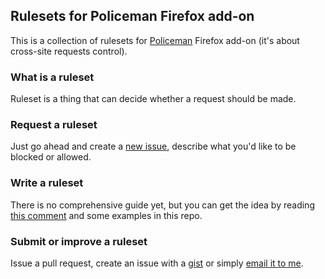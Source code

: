 ## Rulesets for Policeman Firefox add-on

This is a collection of rulesets for [Policeman](https://github.com/futpib/policeman/) Firefox add-on (it's about cross-site requests control).

### What is a ruleset
Ruleset is a thing that can decide whether a request should be made.

### Request a ruleset
Just go ahead and create a [new issue](https://github.com/futpib/policeman-rulesets/issues/new), describe what you'd like to be blocked or allowed.

### Write a ruleset
There is no comprehensive guide yet, but you can get the idea by reading [this comment](https://github.com/futpib/policeman/issues/13#issuecomment-60068875) and some examples in this repo.

### Submit or improve a ruleset
Issue a pull request, create an issue with a [gist](https://gist.github.com/) or simply [email it to me](mailto:futpib@gmail.com).
